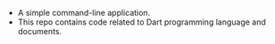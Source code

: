 - A simple command-line application.
- This repo contains code related to Dart programming language and documents.